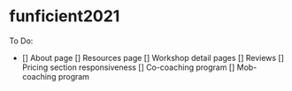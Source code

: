 # funficient2021

To Do:

* [] About page
[] Resources page
[] Workshop detail pages
[] Reviews
[] Pricing section responsiveness
[] Co-coaching program
[] Mob-coaching program
